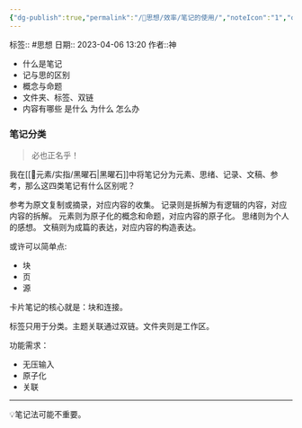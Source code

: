 ```yaml
---
{"dg-publish":true,"permalink":"/🧠思想/效率/笔记的使用/","noteIcon":"1","created":"2023-04-21T20:02:59.153+08:00","updated":""}
---
```



标签:: #思想
日期:: 2023-04-06 13:20
作者::神

- 什么是笔记
- 记与思的区别
- 概念与命题
- 文件夹、标签、双链
- 内容有哪些 是什么 为什么 怎么办

### 笔记分类
> 必也正名乎！

我在[[🎲元素/实指/黑曜石\|黑曜石]]中将笔记分为元素、思绪、记录、文稿、参考，那么这四类笔记有什么区别呢？

参考为原文复制或摘录，对应内容的收集。
记录则是拆解为有逻辑的内容，对应内容的拆解。
元素则为原子化的概念和命题，对应内容的原子化。
思绪则为个人的感想。
文稿则为成篇的表达，对应内容的构造表达。

或许可以简单点:
- 块
- 页
- 源

卡片笔记的核心就是：块和连接。

标签只用于分类。主题关联通过双链。文件夹则是工作区。

功能需求：
- 无压输入
- 原子化
- 关联

---
💡笔记法可能不重要。

